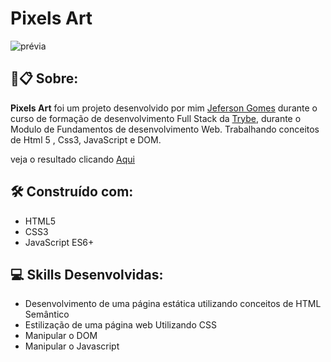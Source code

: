 # Pixels Art

![prévia](https://github.com/jefersongjr/pixels-art/blob/main/preview.gif)


##  🚀📋 Sobre:

**Pixels Art** foi um projeto desenvolvido por mim [Jeferson Gomes](https://www.linkedin.com/in/jefersongjr/) 
durante o curso de formação de desenvolvimento Full Stack da [Trybe](https://www.betrybe.com/), durante o Modulo de Fundamentos 
de desenvolvimento Web.
Trabalhando conceitos de Html 5 , Css3, JavaScript e DOM.

veja o resultado clicando [Aqui](https://pixels-art-eosin.vercel.app/)


## 🛠️ Construído com: 

* HTML5
* CSS3
* JavaScript ES6+

## :computer: Skills Desenvolvidas:

* Desenvolvimento de uma página estática utilizando conceitos de HTML Semântico
* Estilização de uma página web Utilizando CSS
* Manipular o DOM
* Manipular o Javascript
